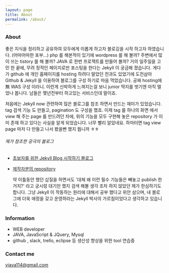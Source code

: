 ```yaml
---
layout: page
title: About
permalink: /about/
---
```


### About
  좋은 지식을 정리하고 공유하여 모두에게 이롭게 하고자 블로깅을 시작 하고자 하였습니다. (어마어마한 포부...)
php 를 해본적이 있기에 wordpress 를 해 볼까? 주변에서 많이 쓰는 tistory 를 해 볼까? JAVA 로 한번 프로젝트를 만들어 볼까? 거의 일주일을 고민 한 끝에, 무려 정적인 페이지로만 포스팅을 한다는 Jekyll 이 궁금해 졌습니다. 게다가 github 에 개인 홈페이지를 hosting 하려다 말았던 전과도 있었기에 도전삼아 Github & Jekyll 을 이용하여 블로그를 구성 하기로 마음 먹었습니다. 공짜 hosting에 無 WAS 구성 이라니. 이런게 신박하게 느껴지는걸 보니 junior 딱지를 벗기엔 아직 멀었나 봅니다. 남들은 몇년전부터 하고있는 서비스인데 말이죠.

  처음에는 Jekyll now 관련하여 많은 블로그를 참조 하면서 만드는 재미가 있었습니다. tag 검색 기능 도 만들고, pagination 도 구성을 했죠. 이제 tag 를 하나의 화면 에서 view 해 주는 page 를 만드려던 차에, 위의 기능을 모두 구현해 놓은 repository 가  이미 존재 하고 있다는 사실을 알게 되었습니다. 너무 빨리 알았네요. 하마터면 tag view page 마저 다 만들고 나서 봤을뻔 했지 뭡니까 ㅎㅎ

###### 제가 참조한 궁극의 블로그
- [초보자를 위한 Jekyll Blog 시작하기 블로그](http://halryang.net/Jekyll-Blogging-For-Beginners/)
- [제작자분의 repository](https://github.com/easyjekyll/easyjekyll.github.io)

  약 이틀동안 했던 삽질을 하면서도 '대체 왜 이런 필수 기능들은 빼놓고 publish 한거지?' 라고 궁시렁 대기만 했지 검색 해볼 생각 조차 하지 않았던 제가 한심하기도 합니다. 그냥 Jekyll 이 작동하는 원리에 대해서 공부 했다고 위안 삼으며, 내 블로그에 더욱 애정을 갖고 운영하라는 Jekyll 박사의 가르침이었다고 생각하고 있습니다.

  


### Information

- WEB developer
- JAVA, JavaScript & JQuery, Mysql
- github , slack, trello, eclipse 등 생산성 향상을 위한 tool 연습중

### Contact me

[vjava114@gmail.com](mailto:vjava114@gmail.com)
